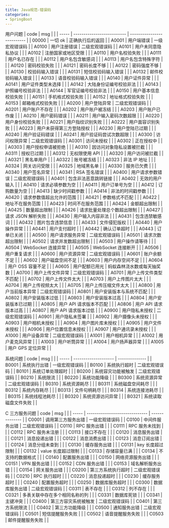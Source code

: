 ```yaml
---
title: Java规范-错误码
categories:
- SpringBoot
---
```

用户问题
| code  | msg                        |                            |
| ----- | -------------------------- | -------------------------- |
| 00000 | 一切 ok                    | 正确执行后的返回           |
| A0001 | 用户端错误                 | 一级宏观错误码             |
| A0100 | 用户注册错误               | 二级宏观错误码             |
| A0101 | 用户未同意隐私协议         |                            |
| A0102 | 注册国家或地区受限         |                            |
| A0110 | 用户名校验失败             |                            |
| A0111 | 用户名已存在               |                            |
| A0112 | 用户名包含敏感词           |                            |
| A0113 | 用户名包含特殊字符         |                            |
| A0120 | 密码校验失败               |                            |
| A0121 | 密码长度不够               |                            |
| A0122 | 密码强度不够               |                            |
| A0130 | 校验码输入错误             |                            |
| A0131 | 短信校验码输入错误         |                            |
| A0132 | 邮件校验码输入错误         |                            |
| A0133 | 语音校验码输入错误         |                            |
| A0140 | 用户证件异常               |                            |
| A0141 | 用户证件类型未选择         |                            |
| A0142 | 大陆身份证编号校验非法     |                            |
| A0143 | 护照编号校验非法           |                            |
| A0144 | 军官证编号校验非法         |                            |
| A0150 | 用户基本信息校验失败       |                            |
| A0151 | 手机格式校验失败           |                            |
| A0152 | 地址格式校验失败           |                            |
| A0153 | 邮箱格式校验失败           |                            |
| A0200 | 用户登陆异常               | 二级宏观错误码             |
| A0201 | 用户账户不存在             |                            |
| A0202 | 用户账户被冻结             |                            |
| A0203 | 用户账户已作废             |                            |
| A0210 | 用户密码错误               |                            |
| A0211 | 用户输入密码次数超限       |                            |
| A0220 | 用户身份校验失败           |                            |
| A0221 | 用户指纹识别失败           |                            |
| A0222 | 用户面容识别失败           |                            |
| A0223 | 用户未获得第三方登陆授权   |                            |
| A0230 | 用户登陆已过期             |                            |
| A0240 | 用户验证码错误             |                            |
| A0241 | 用户验证码尝试次数超限     |                            |
| A0300 | 访问权限异常               | 二级宏观错误码             |
| A0301 | 访问未授权                 |                            |
| A0302 | 正在授权中                 |                            |
| A0303 | 用户授权申请被拒绝         |                            |
| A0310 | 因访问对象隐私设置被拦截   |                            |
| A0311 | 授权已过期                 |                            |
| A0312 | 无权限使用 API             |                            |
| A0320 | 用户访问被拦截             |                            |
| A0321 | 黑名单用户                 |                            |
| A0322 | 账号被冻结                 |                            |
| A0323 | 非法 IP 地址               |                            |
| A0324 | 网关访问受限               |                            |
| A0325 | 地域黑名单                 |                            |
| A0330 | 服务已欠费                 |                            |
| A0340 | 用户签名异常               |                            |
| A0341 | RSA 签名错误               |                            |
| A0400 | 用户请求参数错误           | 二级宏观错误码             |
| A0401 | 包含非法恶意跳转链接       |                            |
| A0402 | 无效的用户输入             |                            |
| A0410 | 请求必填参数为空           |                            |
| A0411 | 用户订单号为空             |                            |
| A0412 | 订购数量为空               |                            |
| A0413 | 缺少时间戳参数             |                            |
| A0414 | 非法的时间戳参数           |                            |
| A0420 | 请求参数值超出允许的范围   |                            |
| A0421 | 参数格式不匹配             |                            |
| A0422 | 地址不在服务范围           |                            |
| A0423 | 时间不在服务范围           |                            |
| A0424 | 金额超出限制               |                            |
| A0425 | 数量超出限制               |                            |
| A0426 | 请求批量处理总个数超出限制 |                            |
| A0427 | 请求 JSON 解析失败         |                            |
| A0430 | 用户输入内容非法           |                            |
| A0431 | 包含违禁敏感词             |                            |
| A0432 | 图片包含违禁信息           |                            |
| A0433 | 文件侵犯版权               |                            |
| A0440 | 用户操作异常               |                            |
| A0441 | 用户支付超时               |                            |
| A0442 | 确认订单超时               |                            |
| A0443 | 订单已关闭                 |                            |
| A0500 | 用户请求服务异常           | 二级宏观错误码             |
| A0501 | 请求次数超出限制           |                            |
| A0502 | 请求并发数超出限制         |                            |
| A0503 | 用户操作请等待             |                            |
| A0504 | WebSocket 连接异常         |                            |
| A0505 | WebSocket 连接断开         |                            |
| A0506 | 用户重复请求               |                            |
| A0600 | 用户资源异常               | 二级宏观错误码             |
| A0601 | 账户余额不足               |                            |
| A0602 | 用户磁盘空间不足           |                            |
| A0603 | 用户内存空间不足           |                            |
| A0604 | 用户 OSS 容量不足          |                            |
| A0605 | 用户配额已用光             | 蚂蚁森林浇水数或每天抽奖数 |
| A0700 | 用户上传文件异常           | 二级宏观错误码             |
| A0701 | 用户上传文件类型不匹配     |                            |
| A0702 | 用户上传文件太大           |                            |
| A0703 | 用户上传图片太大           |                            |
| A0704 | 用户上传视频太大           |                            |
| A0705 | 用户上传压缩文件太大       |                            |
| A0800 | 用户当前版本异常           | 二级宏观错误码             |
| A0801 | 用户安装版本与系统不匹配   |                            |
| A0802 | 用户安装版本过低           |                            |
| A0803 | 用户安装版本过高           |                            |
| A0804 | 用户安装版本已过期         |                            |
| A0805 | 用户 API 请求版本不匹配    |                            |
| A0806 | 用户 API 请求版本过高      |                            |
| A0807 | 用户 API 请求版本过低      |                            |
| A0900 | 用户隐私未授权             | 二级宏观错误码             |
| A0901 | 用户隐私未签署             |                            |
| A0902 | 用户摄像头未授权           |                            |
| A0903 | 用户相机未授权             |                            |
| A0904 | 用户图片库未授权           |                            |
| A0905 | 用户文件未授权             |                            |
| A0906 | 用户位置信息未授权         |                            |
| A0907 | 用户通讯录未授权           |                            |
| A1000 | 用户设备异常               | 二级宏观错误码             |
| A1001 | 用户相机异常               |                            |
| A1002 | 用户麦克风异常             |                            |
| A1003 | 用户听筒异常               |                            |
| A1004 | 用户扬声器异常             |                            |
| A1005 | 用户 GPS 定位异常          |                            |

系统问题
| code  | msg                  |                |
| ----- | -------------------- | -------------- |
| B0001 | 系统执行出错         | 一级宏观错误码 |
| B0100 | 系统执行超时         | 二级宏观错误码 |
| B0101 | 系统订单处理超时     |                |
| B0200 | 系统容灾功能被触发   | 二级宏观错误码 |
| B0210 | 系统限流             |                |
| B0220 | 系统功能降级         |                |
| B0300 | 系统资源异常         | 二级宏观错误码 |
| B0310 | 系统资源耗尽         |                |
| B0311 | 系统磁盘空间耗尽     |                |
| B0312 | 系统内存耗尽         |                |
| B0313 | 文件句柄耗尽         |                |
| B0314 | 系统连接池耗尽       |                |
| B0315 | 系统线程池耗尽       |                |
| B0320 | 系统资源访问异常     |                |
| B0321 | 系统读取磁盘文件失败 |                |

C 三方服务问题
| code  | msg                            |                |
| ----- | ------------------------------ | -------------- |
| C0001 | 调用第三方服务出错             | 一级宏观错误码 |
| C0100 | 中间件服务出错                 | 二级宏观错误码 |
| C0110 | RPC 服务出错                   |                |
| C0111 | RPC 服务未找到                 |                |
| C0112 | RPC 服务未注册                 |                |
| C0113 | 接口不存在                     |                |
| C0120 | 消息服务出错                   |                |
| C0121 | 消息投递出错                   |                |
| C0122 | 消息消费出错                   |                |
| C0123 | 消息订阅出错                   |                |
| C0124 | 消息分组未查到                 |                |
| C0130 | 缓存服务出错                   |                |
| C0131 | key 长度超过限制               |                |
| C0132 | value 长度超过限制             |                |
| C0133 | 存储容量已满                   |                |
| C0134 | 不支持的数据格式               |                |
| C0140 | 配置服务出错                   |                |
| C0150 | 网络资源服务出错               |                |
| C0151 | VPN 服务出错                   |                |
| C0152 | CDN 服务出错                   |                |
| C0153 | 域名解析服务出错               |                |
| C0154 | 网关服务出错                   |                |
| C0200 | 第三方系统执行超时             | 二级宏观错误码 |
| C0210 | RPC 执行超时                   |                |
| C0220 | 消息投递超时                   |                |
| C0230 | 缓存服务超时                   |                |
| C0240 | 配置服务超时                   |                |
| C0250 | 数据库服务超时                 |                |
| C0300 | 数据库服务出错                 | 二级宏观错误码 |
| C0311 | 表不存在                       |                |
| C0312 | 列不存在                       |                |
| C0321 | 多表关联中存在多个相同名称的列 |                |
| C0331 | 数据库死锁                     |                |
| C0341 | 主键冲突                       |                |
| C0400 | 第三方容灾系统被触发           | 二级宏观错误码 |
| C0401 | 第三方系统限流                 |                |
| C0402 | 第三方功能降级                 |                |
| C0500 | 通知服务出错                   | 二级宏观错误码 |
| C0501 | 短信提醒服务失败               |                |
| C0502 | 语音提醒服务失败               |                |
| C0503 | 邮件提醒服务失败               |                |
